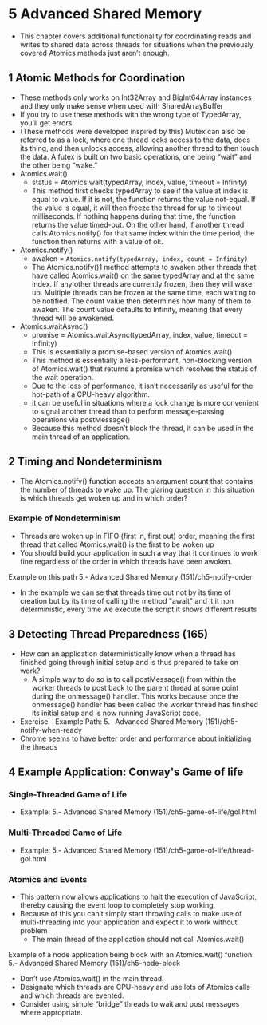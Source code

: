 # 5 Advanced Shared Memory

- This chapter covers additional functionality for coordinating reads and writes to shared data across threads for situations when the previously covered Atomics methods just aren’t enough.

## 1 Atomic Methods for Coordination

- These methods only works on Int32Array and BigInt64Array instances and they only make sense when used with SharedArrayBuffer
- If you try to use these methods with the wrong type of TypedArray, you’ll get errors
- (These methods were developed inspired by this) Mutex can also be referred to as a lock, where one thread locks access to the data, does its thing, and then unlocks access, allowing another thread to then touch the data. A futex is built on two basic operations, one being “wait” and the other being “wake.”
- Atomics.wait()
  - status = Atomics.wait(typedArray, index, value, timeout = Infinity)
  - This method first checks typedArray to see if the value at index is equal to value. If it is not, the function returns the value not-equal. If the value is equal, it will then freeze the thread for up to timeout milliseconds. If nothing happens during that time, the function returns the value timed-out. On the other hand, if another thread calls Atomics.notify() for that same index within the time period, the function then returns with a value of ok.
- Atomics.notify()
  - awaken = `Atomics.notify(typedArray, index, count = Infinity)`
  - The Atomics.notify()1 method attempts to awaken other threads that have called Atomics.wait() on the same typedArray and at the same index. If any other threads are currently frozen, then they will wake up. Multiple threads can be frozen at the same time, each waiting to be notified. The count value then determines how many of them to awaken. The count value defaults to Infinity, meaning that every thread will be awakened.
- Atomics.waitAsync()
  - promise = Atomics.waitAsync(typedArray, index, value, timeout = Infinity)
  - This is essentially a promise-based version of Atomics.wait()
  - This method is essentially a less-performant, non-blocking version of Atomics.wait() that returns a promise which resolves the status of the wait operation.
  - Due to the loss of performance, it isn’t necessarily as useful for the hot-path of a CPU-heavy algorithm.
  - it can be useful in situations where a lock change is more convenient to signal another thread than to perform message-passing operations via postMessage()
  - Because this method doesn’t block the thread, it can be used in the main thread of an application.

## 2 Timing and Nondeterminism

- The Atomics.notify() function accepts an argument count that contains the number of threads to wake up. The glaring question in this situation is which threads get woken up and in which order?

### Example of Nondeterminism

- Threads are woken up in FIFO (first in, first out) order, meaning the first thread that called Atomics.wait() is the first to be woken up
- You should build your application in such a way that it continues to work fine regardless of the order in which threads have been awoken.

Example on this path 5.- Advanced Shared Memory (151)/ch5-notify-order

- In the example we can se that threads time out not by its time of creation but by its time of calling the method "await" and it it non deterministic, every time we execute the script it shows different results

## 3 Detecting Thread Preparedness (165)

- How can an application deterministically know when a thread has finished going through initial setup and is thus prepared to take on work?
  - A simple way to do so is to call postMessage() from within the worker threads to post back to the parent thread at some point during the onmessage() handler. This works because once the onmessage() handler has been called the worker thread has finished its initial setup and is now running JavaScript code.
- Exercise - Example Path: 5.- Advanced Shared Memory (151)/ch5-notify-when-ready
- Chrome seems to have better order and performance about initializing the threads

## 4 Example Application: Conway's Game of life

### Single-Threaded Game of Life

- Example: 5.- Advanced Shared Memory (151)/ch5-game-of-life/gol.html

### Multi-Threaded Game of Life

- Example: 5.- Advanced Shared Memory (151)/ch5-game-of-life/thread-gol.html

### Atomics and Events

- This pattern now allows applications to halt the execution of JavaScript, thereby causing the event loop to completely stop working.
- Because of this you can’t simply start throwing calls to make use of multi-threading into your application and expect it to work without problem
  - The main thread of the application should not call Atomics.wait()

Example of a node application being block with an Atomics.wait() function: 5.- Advanced Shared Memory (151)/ch5-node-block

- Don’t use Atomics.wait() in the main thread.
- Designate which threads are CPU-heavy and use lots of Atomics calls and which threads are evented.
- Consider using simple “bridge” threads to wait and post messages where appropriate.
